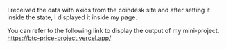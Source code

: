 I received the data with axios from the coindesk site and after setting it inside the state, I displayed it inside my page.

You can refer to the following link to display the output of my mini-project.
https://btc-price-project.vercel.app/
